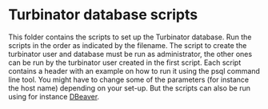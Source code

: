 # Turbinator database scripts

This folder contains the scripts to set up the Turbinator database. Run the scripts in the order as indicated by the filename. The script to create the turbinator user and database must be run as administrator, the other ones can be run by the turbinator user created in the first script. Each script contains a header with an example on how to run it using the psql command line tool. You might have to change some of the parameters (for instance the host name) depending on your set-up. But the scripts can also be run using for instance [DBeaver](https://dbeaver.io/). 
